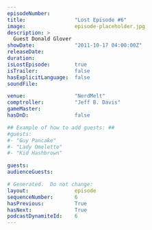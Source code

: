 ```yaml
---
episodeNumber:        
title:                "Lost Episode #6"
image:                episode-placeholder.jpg
description: >
  Guest Donald Glover
showDate:             "2011-10-17 04:00:00Z"
releaseDate:          
duration:             
isLostEpisode:        true
isTrailer:            false
hasExplicitLanguage:  false
soundFile:            

venue:                "NerdMelt"
comptroller:          "Jeff B. Davis"
gameMaster:           
hasDnD:               false

## Example of how to add guests: ##
#guests:
#- "Guy Pancake"
#- "Lady Omelette"
#- "Kid Hashbrown"

guests:
audienceGuests:

# Generated.  Do not change:
layout:               episode
sequenceNumber:       6
hasPrevious:          True
hasNext:              True
podcastDynamiteId:    6
---
```


<!-- The episode description will be rendered here -->
<!-- Add your content below here -->

